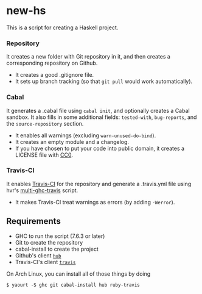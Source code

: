 # new-hs

This is a script for creating a Haskell project.

### Repository

It creates a new folder with Git repository in it, and then creates a corresponding repository on Github.

  * It creates a good .gitignore file.
  * It sets up branch tracking (so that `git pull` would work automatically).

### Cabal

It generates a .cabal file using `cabal init`, and optionally creates a Cabal sandbox. It also fills in some additional fields: `tested-with`, `bug-reports`, and the `source-repository` section.

  * It enables all warnings (excluding `warn-unused-do-bind`).
  * It creates an empty module and a changelog.
  * If you have chosen to put your code into public domain, it creates a LICENSE file with [CC0](https://creativecommons.org/publicdomain/zero/1.0/legalcode).

### Travis-CI

It enables [Travis-CI](http://travis-ci.org/) for the repository and generate a .travis.yml file using hvr's [multi-ghc-travis](https://github.com/hvr/multi-ghc-travis) script.

  * It makes Travis-CI treat warnings as errors (by adding `-Werror`).

## Requirements

* GHC to run the script (7.6.3 or later)
* Git to create the repository
* cabal-install to create the project
* Github's client [`hub`](https://github.com/github/hub)
* Travis-CI's client [`travis`](https://github.com/travis-ci/travis.rb)

On Arch Linux, you can install all of those things by doing

    $ yaourt -S ghc git cabal-install hub ruby-travis
